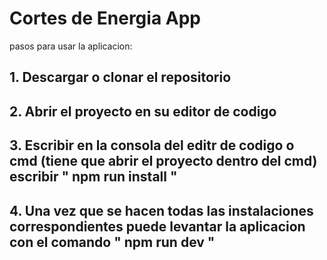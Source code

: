 # Cortes de Energia App

pasos para usar la aplicacion:

## 1. Descargar o clonar el repositorio
## 2. Abrir el proyecto en su editor de codigo
## 3. Escribir en la consola del editr de codigo o cmd (tiene que abrir el proyecto dentro del cmd) escribir " npm run install "
## 4. Una vez que se hacen todas las instalaciones correspondientes puede levantar la aplicacion con el comando " npm run dev "


